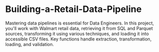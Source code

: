 # Building-a-Retail-Data-Pipeline
Mastering data pipelines is essential for Data Engineers. In this project, you'll work with Walmart retail data, retrieving it from SQL and Parquet sources, transforming it using various techniques, and loading it into accessible CSV files. Key functions handle extraction, transformation, loading, and validation.
